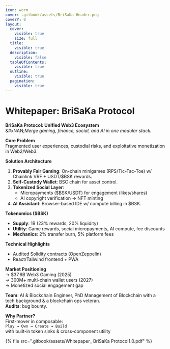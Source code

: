```yaml
---
icon: worm
cover: .gitbook/assets/BriSaKa Header.png
coverY: 0
layout:
  cover:
    visible: true
    size: full
  title:
    visible: true
  description:
    visible: false
  tableOfContents:
    visible: true
  outline:
    visible: true
  pagination:
    visible: true
---
```


# Whitepaper: BriSaKa Protocol

**BriSaKa Protocol: Unified Web3 Ecosystem**\
&#xNAN;_&#x4D;erge gaming, finance, social, and AI in one modular stack._

**Core Problem**\
Fragmented user experiences, custodial risks, and exploitative monetization in Web2/Web3.

**Solution Architecture**

1. **Provably Fair Gaming**: On-chain minigames (RPS/Tic-Tac-Toe) w/ Chainlink VRF + USDT/$BSK rewards.
2. **Self-Custody Wallet**: BSC chain for asset control.
3. **Tokenized Social Layer**:
   * Micropayments ($BSK/USDT) for engagement (likes/shares)
   * AI copyright verification → NFT minting
4. **AI Assistant**: Browser-based IDE w/ compute billing in $BSK.

**Tokenomics ($BSK)**

* **Supply**: 1B (23% rewards, 20% liquidity)
* **Utility**: Game rewards, social micropayments, AI compute, fee discounts
* **Mechanics**: 2% transfer burn, 5% platform fees

**Technical Highlights**

* Audited Solidity contracts (OpenZeppelin)
* React/Tailwind frontend + PWA

**Market Positioning**\
→ $37.6B Web3 Gaming (2025)\
→ 300M+ multi-chain wallet users (2027)\
→ Monetized social engagement gap

**Team**: AI & Blockchain Engineer, PhD Management of Blockchain with a tech background & a blockchain ops veteran.\
**Audits**:  bug bounty.

**Why Partner?**\
First-mover in composable:\
`Play → Own → Create → Build`\
with built-in token sinks & cross-component utility

{% file src=".gitbook/assets/Whitepaper_ BriSaKa Protocol1.0.pdf" %}
